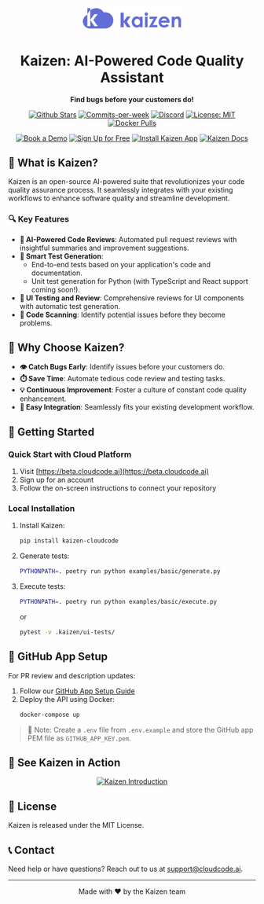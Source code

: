 <p align="center">
  <img src="/logo.png" alt="Kaizen Logo" width="200"/>
</p>

<h1 align="center">Kaizen: AI-Powered Code Quality Assistant</h1>

<p align="center">
  <strong>Find bugs before your customers do!</strong>
</p>

<p align="center">
  <a href="https://github.com/Cloud-Code-AI/"><img src="https://img.shields.io/github/stars/Cloud-Code-AI/cloudcode" alt="Github Stars"></a>
  <a href="https://github.com/Cloud-Code-AI/cloudcode/pulse"><img src="https://img.shields.io/github/commit-activity/w/Cloud-Code-AI/cloudcode" alt="Commits-per-week"></a>
  <a href="https://discord.gg/W33Hh5yWpj"><img src="https://img.shields.io/discord/1156434217966764033.svg?style=social&logo=discord" alt="Discord"></a>
  <a href="https://opensource.org/license/mit"><img src="https://img.shields.io/badge/License-MIT-blue.svg" alt="License: MIT"></a>
  <a href="https://hub.docker.com/r/cloudcodeai/kaizen-app"><img src="https://img.shields.io/docker/pulls/cloudcodeai/kaizen-app.svg?style=flat-square" alt="Docker Pulls"></a>
</p>

<p align="center">
  <a href="https://www.cloudcode.ai/book-a-demo.html"><img src="https://img.shields.io/badge/Book%20a%20Demo-Book%20Now-brightgreen" alt="Book a Demo"></a>
  <a href="https://cloudcode.ai/#cta"><img src="https://img.shields.io/badge/Get%20Started-Sign%20Up-blue" alt="Sign Up for Free"></a>
  <a href="https://github.com/apps/kaizen-bot"><img src="https://img.shields.io/badge/Get%20Kaizen%20App-Install-8A2BE2" alt="Install Kaizen App"></a>
  <a href="https://cloudcode.ai/kaizen/docs"><img src="https://img.shields.io/badge/docs-view%20Kaizen%20Docs" alt="Kaizen Docs"></a>
</p>

## 🚀 What is Kaizen?

Kaizen is an open-source AI-powered suite that revolutionizes your code quality assurance process. It seamlessly integrates with your existing workflows to enhance software quality and streamline development.

### 🔍 Key Features

- **🤖 AI-Powered Code Reviews**: Automated pull request reviews with insightful summaries and improvement suggestions.
- **🧪 Smart Test Generation**: 
  - End-to-end tests based on your application's code and documentation.
  - Unit test generation for Python (with TypeScript and React support coming soon!).
- **🎨 UI Testing and Review**: Comprehensive reviews for UI components with automatic test generation.
- **🔬 Code Scanning**: Identify potential issues before they become problems.

## 🌟 Why Choose Kaizen?

- **👁️ Catch Bugs Early**: Identify issues before your customers do.
- **⏱️ Save Time**: Automate tedious code review and testing tasks.
- **💡 Continuous Improvement**: Foster a culture of constant code quality enhancement.
- **🔗 Easy Integration**: Seamlessly fits your existing development workflow.

## 🏁 Getting Started

### Quick Start with Cloud Platform

1. Visit [https://beta.cloudcode.ai](https://beta.cloudcode.ai)
2. Sign up for an account
3. Follow the on-screen instructions to connect your repository

### Local Installation

1. Install Kaizen:
   ```bash
   pip install kaizen-cloudcode
   ```

2. Generate tests:
   ```bash
   PYTHONPATH=. poetry run python examples/basic/generate.py
   ```

3. Execute tests:
   ```bash
   PYTHONPATH=. poetry run python examples/basic/execute.py
   ```
   or
   ```bash
   pytest -v .kaizen/ui-tests/
   ```

## 🔧 GitHub App Setup

For PR review and description updates:

1. Follow our [GitHub App Setup Guide](docs/pages/github_app.md)
2. Deploy the API using Docker:
   ```bash
   docker-compose up
   ```

> 📝 Note: Create a `.env` file from `.env.example` and store the GitHub app PEM file as `GITHUB_APP_KEY.pem`.

## 🎥 See Kaizen in Action

<p align="center">
  <a href="https://www.youtube.com/watch?v=280CfSQs2ss">
    <img src="https://img.youtube.com/vi/280CfSQs2ss/0.jpg" alt="Kaizen Introduction">
  </a>
</p>


## 📄 License

Kaizen is released under the MIT License.

## 📞 Contact

Need help or have questions? Reach out to us at support@cloudcode.ai.

---

<p align="center">
  Made with ❤️ by the Kaizen team
</p>

